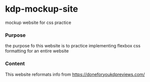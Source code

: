 # kdp-mockup-site
 mockup website for css practice
### Purpose
 the purpose fo this website is to practice implementing flexbox css formatting for an entire website

### Content
 This website reformats info from https://doneforyoukdpreviews.com/